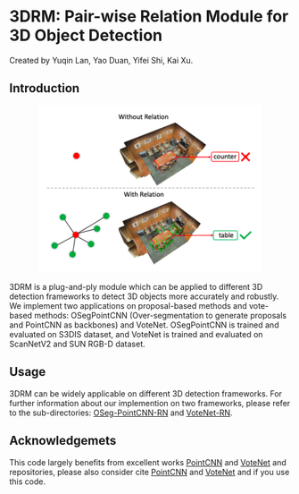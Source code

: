 # 3DRM:  Pair-wise Relation Module for 3D Object Detection
Created by Yuqin Lan, Yao Duan, Yifei Shi, Kai Xu.



## Introduction

<div align=center>
<img src="./example.png" width="400" height="" />
</div>

3DRM is a plug-and-ply module which can be applied to different 3D detection frameworks to detect 3D objects more accurately and robustly. We implement two applications on proposal-based methods and vote-based methods: OSegPointCNN (Over-segmentation to generate proposals and PointCNN as backbones) and VoteNet. OSegPointCNN is trained and evaluated on S3DIS dataset, and VoteNet is trained and evaluated on ScanNetV2 and SUN RGB-D dataset. 

## Usage
3DRM can be widely applicable on different 3D detection frameworks. For further information about our implemention on two frameworks, please refer to the sub-directories: [OSeg-PointCNN-RN](./OSeg-PointCNN-RN) and [VoteNet-RN](./VoteNet-RN).


## Acknowledgemets
This code largely benefits from excellent works [PointCNN](https://github.com/yangyanli/PointCNN) and [VoteNet](https://github.com/facebookresearch/votenet) and repositories, please also consider cite [PointCNN](https://arxiv.org/abs/1801.07791.pdf) and [VoteNet](https://arxiv.org/pdf/1904.09664.pdf) and  if you use this code.